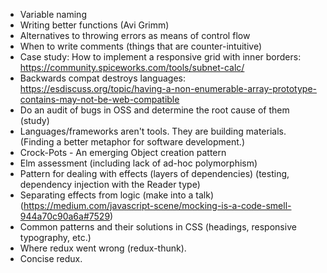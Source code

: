 * Variable naming
* Writing better functions (Avi Grimm)
* Alternatives to throwing errors as means of control flow
* When to write comments (things that are counter-intuitive)
* Case study: How to implement a responsive grid with inner borders: https://community.spiceworks.com/tools/subnet-calc/
* Backwards compat destroys languages: https://esdiscuss.org/topic/having-a-non-enumerable-array-prototype-contains-may-not-be-web-compatible
* Do an audit of bugs in OSS and determine the root cause of them (study)
* Languages/frameworks aren't tools. They are building materials. (Finding a better metaphor for software development.)
* Crock-Pots - An emerging Object creation pattern
* Elm assessment (including lack of ad-hoc polymorphism)
* Pattern for dealing with effects (layers of dependencies) (testing, dependency injection with the Reader type)
* Separating effects from logic (make into a talk) (https://medium.com/javascript-scene/mocking-is-a-code-smell-944a70c90a6a#7529)
* Common patterns and their solutions in CSS (headings, responsive typography, etc.)
* Where redux went wrong (redux-thunk).
* Concise redux.
